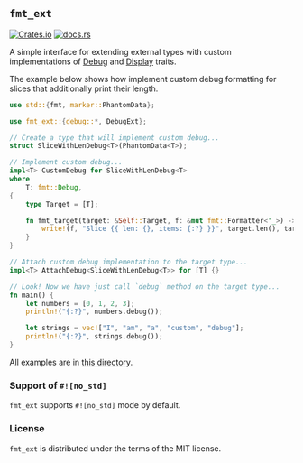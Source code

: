 ## `fmt_ext`

[![Crates.io](https://img.shields.io/crates/v/fmt_ext)](https://crates.io/crates/fmt_ext)
[![docs.rs](https://img.shields.io/docsrs/fmt_ext)](https://docs.rs/fmt_ext)

A simple interface for extending external types with custom implementations of [Debug] and
[Display] traits.

The example below shows how implement custom debug formatting for slices that additionally print
their length.

```rust
use std::{fmt, marker::PhantomData};

use fmt_ext::{debug::*, DebugExt};

// Create a type that will implement custom debug...
struct SliceWithLenDebug<T>(PhantomData<T>);

// Implement custom debug...
impl<T> CustomDebug for SliceWithLenDebug<T>
where
    T: fmt::Debug,
{
    type Target = [T];

    fn fmt_target(target: &Self::Target, f: &mut fmt::Formatter<'_>) -> fmt::Result {
        write!(f, "Slice {{ len: {}, items: {:?} }}", target.len(), target)
    }
}

// Attach custom debug implementation to the target type...
impl<T> AttachDebug<SliceWithLenDebug<T>> for [T] {}

// Look! Now we have just call `debug` method on the target type...
fn main() {
    let numbers = [0, 1, 2, 3];
    println!("{:?}", numbers.debug());

    let strings = vec!["I", "am", "a", "custom", "debug"];
    println!("{:?}", strings.debug());
}
```

All examples are in [this directory].

### Support of `#![no_std]`

`fmt_ext` supports `#![no_std]` mode by default.

### License

`fmt_ext` is distributed under the terms of the MIT license.

[Debug]: https://doc.rust-lang.org/stable/std/fmt/trait.Display.html

[Display]: https://doc.rust-lang.org/stable/std/fmt/trait.Debug.html

[this directory]: https://github.com/ilyavenner/fmt-ext/tree/master/examples
